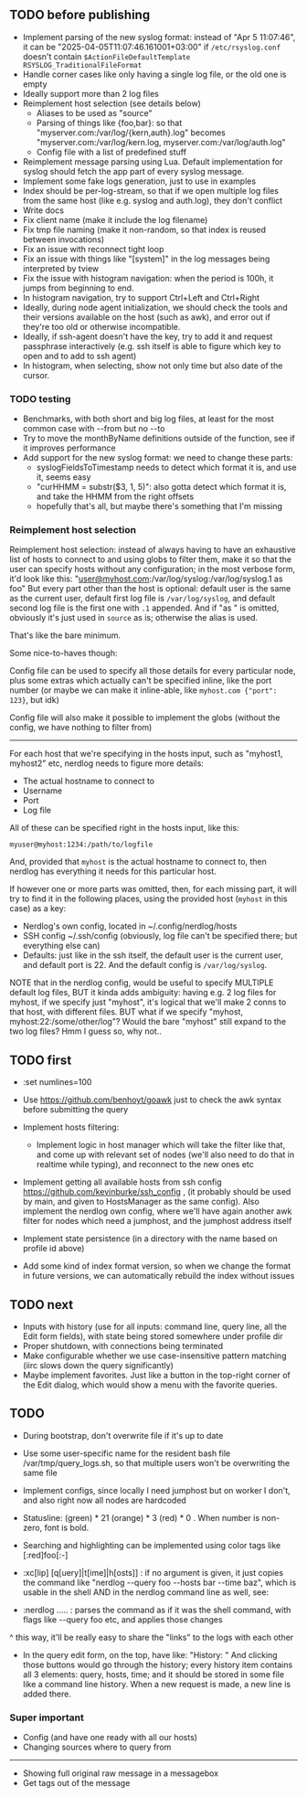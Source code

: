 ## TODO before publishing

- Implement parsing of the new syslog format: instead of "Apr  5 11:07:46",
  it can be "2025-04-05T11:07:46.161001+03:00" if `/etc/rsyslog.conf`
  doesn't contain `$ActionFileDefaultTemplate RSYSLOG_TraditionalFileFormat`
- Handle corner cases like only having a single log file, or the old one is empty
- Ideally support more than 2 log files
- Reimplement host selection (see details below)
  - Aliases to be used as "source"
  - Parsing of things like {foo,bar}: so that
    "myserver.com:/var/log/{kern,auth}.log" becomes
    "myserver.com:/var/log/kern.log, myserver.com:/var/log/auth.log"
  - Config file with a list of predefined stuff
- Reimplement message parsing using Lua. Default implementation for syslog
  should fetch the app part of every syslog message.
- Implement some fake logs generation, just to use in examples
- Index should be per-log-stream, so that if we open multiple log files from the
  same host (like e.g. syslog and auth.log), they don't conflict
- Write docs
- Fix client name (make it include the log filename)
- Fix tmp file naming (make it non-random, so that index is reused between
  invocations)
- Fix an issue with reconnect tight loop
- Fix an issue with things like "[system]" in the log messages being interpreted
  by tview
- Fix the issue with histogram navigation: when the period is 100h, it jumps from
  beginning to end.
- In histogram navigation, try to support Ctrl+Left and Ctrl+Right
- Ideally, during node agent initialization, we should check the tools and their
  versions available on the host (such as awk), and error out if they're too old
  or otherwise incompatible.
- Ideally, if ssh-agent doesn't have the key, try to add it and request
  passphrase interactively (e.g. ssh itself is able to figure which key to open
  and to add to ssh agent)
- In histogram, when selecting, show not only time but also date of the cursor.

### TODO testing

- Benchmarks, with both short and big log files, at least for the most common case
  with --from but no --to
- Try to move the monthByName definitions outside of the function, see if it improves
  performance
- Add support for the new syslog format: we need to change these parts:
    - syslogFieldsToTimestamp needs to detect which format it is, and use it,
      seems easy
    - "curHHMM = substr($3, 1, 5)": also gotta detect which format it is, and
      take the HHMM from the right offsets
    - hopefully that's all, but maybe there's something that I'm missing

### Reimplement host selection

Reimplement host selection: instead of always having to have an exhaustive list
of hosts to connect to and using globs to filter them, make it so that the user
can specify hosts without any configuration; in the most verbose form, it'd look
like this: "user@myhost.com:/var/log/syslog:/var/log/syslog.1 as foo" But every part
other than the host is optional: default user is the same as the current user,
default first log file is `/var/log/syslog`, and default second log file is the
first one with `.1` appended. And if "as <something>" is omitted, obviously it's
just used in `source` as is; otherwise the alias is used.

That's like the bare minimum.

Some nice-to-haves though:

Config file can be used to specify all those details for every particular node,
plus some extras which actually can't be specified inline, like the port number
(or maybe we can make it inline-able, like `myhost.com {"port": 123}`, but idk)

Config file will also make it possible to implement the globs (without the
config, we have nothing to filter from)

---

For each host that we're specifying in the hosts input, such as "myhost1, myhost2"
etc, nerdlog needs to figure more details:

- The actual hostname to connect to
- Username
- Port
- Log file

All of these can be specified right in the hosts input, like this:

```
myuser@myhost:1234:/path/to/logfile
```

And, provided that `myhost` is the actual hostname to connect to, then nerdlog
has everything it needs for this particular host.

If however one or more parts was omitted, then, for each missing part, it will
try to find it in the following places, using the provided host (`myhost` in
this case) as a key:

- Nerdlog's own config, located in ~/.config/nerdlog/hosts
- SSH config ~/.ssh/config (obviously, log file can't be specified there; but
  everything else can)
- Defaults: just like in the ssh itself, the default user is the current user,
  and default port is 22. And the default config is `/var/log/syslog`.

NOTE that in the nerdlog config, would be useful to specify MULTIPLE default
log files, BUT it kinda adds ambiguity: having e.g. 2 log files for myhost, if
we specify just "myhost", it's logical that we'll make 2 conns to that host, with
different files. BUT what if we specify "myhost, myhost:22:/some/other/log"?
Would the bare "myhost" still expand to the two log files? Hmm I guess so, why not..

## TODO first

- :set numlines=100
- Use https://github.com/benhoyt/goawk just to check the awk syntax before
  submitting the query
- Implement hosts filtering:
  - Implement logic in host manager which will take the filter like that, and
    come up with relevant set of nodes (we'll also need to do that in realtime
    while typing), and reconnect to the new ones etc
- Implement getting all available hosts from ssh config
  https://github.com/kevinburke/ssh_config , (it probably should be used by
  main, and given to HostsManager as the same config). Also implement the nerdlog
  own config, where we'll have again another awk filter for nodes which need
  a jumphost, and the jumphost address itself
- Implement state persistence (in a directory with the name based on profile id
  above)

- Add some kind of index format version, so when we change the format in future
  versions, we can automatically rebuild the index without issues

## TODO next

- Inputs with history (use for all inputs: command line, query line, all the
  Edit form fields), with state being stored somewhere under profile dir
- Proper shutdown, with connections being terminated
- Make configurable whether we use case-insensitive pattern matching
  (iirc slows down the query significantly)
- Maybe implement favorites. Just like a button in the top-right corner of the
  Edit dialog, which would show a menu with the favorite queries.

## TODO

- During bootstrap, don't overwrite file if it's up to date
- Use some user-specific name for the resident bash file
  /var/tmp/query_logs.sh, so that multiple users won't be overwriting the same
  file

- Implement configs, since locally I need jumphost but on worker I don't, and also
  right now all nodes are hardcoded

- Statusline: (green) * 21 (orange) * 3 (red) * 0 . When number is non-zero,
  font is bold.
- Searching and highlighting can be implemented using color tags like [:red]foo[:-]

- :xc[lip] [q[uery]|t[ime]|h[osts]] : if no argument is given, it just copies
  the command like "nerdlog --query foo --hosts bar --time baz", which is usable
  in the shell AND in the nerdlog command line as well, see:
- :nerdlog ..... : parses the command as if it was the shell command, with flags
  like --query foo etc, and applies those changes

^ this way, it'll be really easy to share the "links" to the logs with each other

- In the query edit form, on the top, have like:
  "History: <prev> <next>"
  And clicking those buttons would go through the history; every history item
  contains all 3 elements: query, hosts, time; and it should be stored in some
  file like a command line history. When a new request is made, a new line is
  added there.

### Super important

- Config (and have one ready with all our hosts)
- Changing sources where to query from

-----

- Showing full original raw message in a messagebox
- Get tags out of the message
